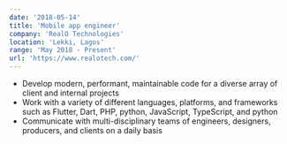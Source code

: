 ```yaml
---
date: '2018-05-14'
title: 'Mobile app engineer'
company: 'RealO Technologies'
location: 'Lekki, Lagos'
range: 'May 2018 - Present'
url: 'https://www.realotech.com/'
---
```


- Develop modern, performant, maintainable code for a diverse array of client and internal projects
- Work with a variety of different languages, platforms, and frameworks such as Flutter, Dart, PHP, python, JavaScript, TypeScript, and python
- Communicate with multi-disciplinary teams of engineers, designers, producers, and clients on a daily basis
